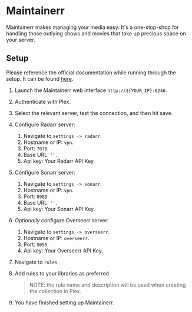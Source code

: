 # Maintainerr

Maintainerr makes managing your media easy. It's a one-stop-shop for handling those outlying shows and movies that take up precious space on your server.

## Setup

Please reference the official documentation while running through the setup. It can be found [here](https://github.com/jorenn92/Maintainerr/tree/main/docs).

1. Launch the Maintainerr web interface `http://${YOUR_IP}:6246`.
2. Authenticate with Plex.
3. Select the relevant server, test the connection, and then hit save.

4. Configure Radarr server:
   1. Navigate to `settings -> radarr`.
   2. Hostname or IP: `vpn`.
   3. Port: `7878`.
   4. Base URL: `''`.
   5. Api key: Your Radarr API Key.
5. Configure Sonarr server:
   1. Navigate to `settings -> sonarr`.
   2. Hostname or IP: `vpn`.
   3. Port: `8989`.
   4. Base URL: `''`.
   5. Api key: Your Sonarr API Key.
6. _Optionally_ configure Overseerr server:
   1. Navigate to `settings -> overseerr`.
   2. Hostname or IP: `overseerr`.
   3. Port: `5055`.
   4. Api key: Your Overseerr API Key.
7. Navigate to `rules`.
8. Add rules to your libraries as preferred.
   > NOTE: the rule name and description will be used when creating the collection in Plex.
9. You have finished setting up Maintainerr.
